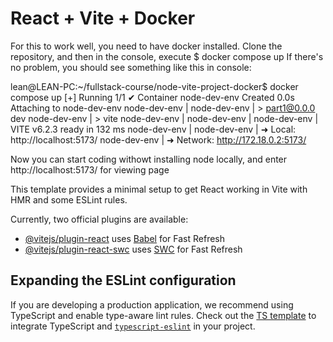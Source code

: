 # React + Vite + Docker

For this to work well, you need to have docker installed.
Clone the repository, and then in the console, execute  $ docker compose up
If there's no problem, you should see something like this in console:

lean@LEAN-PC:~/fullstack-course/node-vite-project-docker$ docker compose up
[+] Running 1/1
 ✔ Container node-dev-env  Created                                                                                 0.0s
Attaching to node-dev-env
node-dev-env  |
node-dev-env  | > part1@0.0.0 dev
node-dev-env  | > vite
node-dev-env  |
node-dev-env  |
node-dev-env  |   VITE v6.2.3  ready in 132 ms
node-dev-env  |
node-dev-env  |   ➜  Local:   http://localhost:5173/
node-dev-env  |   ➜  Network: http://172.18.0.2:5173/

Now you can start coding withowt installing node locally, and enter http://localhost:5173/ for viewing page


This template provides a minimal setup to get React working in Vite with HMR and some ESLint rules.

Currently, two official plugins are available:

- [@vitejs/plugin-react](https://github.com/vitejs/vite-plugin-react/blob/main/packages/plugin-react/README.md) uses [Babel](https://babeljs.io/) for Fast Refresh
- [@vitejs/plugin-react-swc](https://github.com/vitejs/vite-plugin-react-swc) uses [SWC](https://swc.rs/) for Fast Refresh

## Expanding the ESLint configuration

If you are developing a production application, we recommend using TypeScript and enable type-aware lint rules. Check out the [TS template](https://github.com/vitejs/vite/tree/main/packages/create-vite/template-react-ts) to integrate TypeScript and [`typescript-eslint`](https://typescript-eslint.io) in your project.

